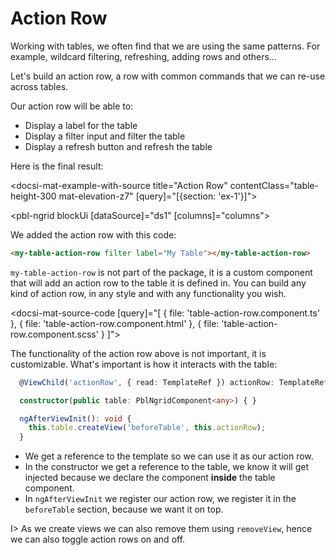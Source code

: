 # Action Row

Working with tables, we often find that we are using the same patterns.
For example, wildcard filtering, refreshing, adding rows and others...

Let's build an action row, a row with common commands that we can re-use across tables.

Our action row will be able to:

- Display a label for the table
- Display a filter input and filter the table
- Display a refresh button and refresh the table

Here is the final result:

<docsi-mat-example-with-source title="Action Row" contentClass="table-height-300 mat-elevation-z7" [query]="[{section: 'ex-1'}]">
  <!--@pebula-example:ex-1-->
  <pbl-ngrid blockUi [dataSource]="ds1" [columns]="columns">
    <my-table-action-row filter label="My Table"></my-table-action-row>
  </pbl-ngrid>
  <!--@pebula-example:ex-1-->
</docsi-mat-example-with-source>

We added the action row with this code:

```html
<my-table-action-row filter label="My Table"></my-table-action-row>
```

`my-table-action-row` is not part of the package, it is a custom component that will add an action row to the table it is defined in.
You can build any kind of action row, in any style and with any functionality you wish.

<docsi-mat-source-code [query]="[
  { file: 'table-action-row.component.ts' },
  { file: 'table-action-row.component.html' },
  { file: 'table-action-row.component.scss' }
]"></docsi-mat-source-code>

The functionality of the action row above is not important, it is customizable.
What's important is how it interacts with the table:

```typescript
  @ViewChild('actionRow', { read: TemplateRef }) actionRow: TemplateRef<any>;

  constructor(public table: PblNgridComponent<any>) { }

  ngAfterViewInit(): void {
    this.table.createView('beforeTable', this.actionRow);
  }
```

- We get a reference to the template so we can use it as our action row.
- In the constructor we get a reference to the table, we know it will get injected because we declare the component **inside** the table component.
- In `ngAfterViewInit` we register our action row, we register it in the `beforeTable` section, because we want it on top.

I> As we create views we can also remove them using `removeView`, hence we can also toggle action rows on and off.
